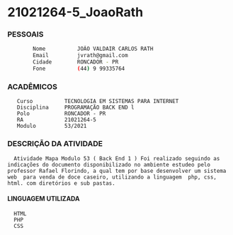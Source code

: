 # 21021264-5_JoaoRath
### PESSOAIS 
```bash
        Nome          JOÃO VALDAIR CARLOS RATH 
        Email         jvrath@gmail.com
        Cidade        RONCADOR - PR
        Fone          (44) 9 99335764
```
### ACADÊMICOS
       Curso          TECNOLOGIA EM SISTEMAS PARA INTERNET
       Disciplina     PROGRAMAÇÃO BACK END l
       Polo           RONCADOR - PR
       RA             21021264-5
       Modulo         53/2021


###  DESCRIÇÃO DA  ATIVIDADE
```
  Atividade Mapa Modulo 53 ( Back End 1 ) Foi realizado seguindo as indicações do documento disponibilizado no ambiente estudeo pelo professor Rafael Florindo, a qual tem por base desenvolver um sistema web  para venda de doce caseiro, utilizando a linguagem  php, css, html. com diretórios e sub pastas.
```
####   LINGUAGEM UTILIZADA
```
  HTML
  PHP
  CSS
